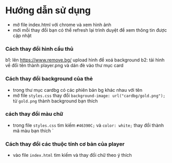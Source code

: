 # Hướng dẫn sử dụng
- mở file index.html với chrome và xem hình ảnh
- mới mỗi thay đổi bạn có thể refresh lại trình duyệt để xem thông tin được cập nhật

###  Cách thay đổi hình cầu thủ
b1: lên https://www.remove.bg/ upload hình để xoá background
b2: tải hình về đổi tên thành player.png và dán đè vào thư mục card

### Cách thay đổi background của thẻ
- trong thư mục cardbg có các phiên bản bg khác nhau với tên 
- mở file `styles.css` thay đổi `background-image: url("cardbg/gold.png");`  từ `gold.png` thành background bạn thích

### cách thay đổi màu chữ
- trong file `styles.css` tìm kiếm `#46390C;` và  `color: white;` thay đổi thành mã màu bạn thích
`
### Cách thay đổi các thuộc tính cơ bản của player
- vào file `index.html` tìm kiếm và thay đổi chữ theo ý thích
